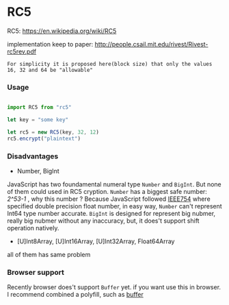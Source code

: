 # RC5

RC5: https://en.wikipedia.org/wiki/RC5

implementation keep to paper: http://people.csail.mit.edu/rivest/Rivest-rc5rev.pdf


`For simplicity it is proposed here(block size) that only the values 16, 32 and 64 be "allowable"`

### Usage

```javascript

import RC5 from "rc5"

let key = "some key"

let rc5 = new RC5(key, 32, 12)
rc5.encrypt("plaintext")

```

### Disadvantages

* Number, BigInt

JavaScript has two foundamental numeral type `Number`  and `BigInt`. But none of them could used in RC5 cryption. `Number` has a biggest safe number: *2^53-1* , why this number ? Because JavaScript followed [IEEE754](https://en.wikipedia.org/wiki/IEEE_754) where specified double precision float number, in easy way, `Number` can't represent Int64 type number accurate. `BigInt` is designed for represent big nubmer, really big nubmer without any inaccuracy, but, it does't support shift operation natively.

* [U]Int8Array, [U]Int16Array, [U]Int32Array, Float64Array

all of them has same problem 

### Browser support

Recently browser does't support `Buffer` yet.
if you want use this in browser.
I recommend combined a polyfill, such as [buffer](https://www.npmjs.com/package/buffer)
